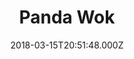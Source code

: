 ---
date: 2018-03-15T20:51:48.000Z
title: Panda Wok
latitude: 46.64813803470784
longitude: -0.21949975087035178
category: checkin
---